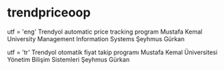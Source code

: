 # trendpriceoop
utf = 'eng' Trendyol automatic price tracking program Mustafa Kemal University Management Information Systems Şeyhmus Gürkan

utf = 'tr' Trendyol otomatik fiyat takip programı Mustafa Kemal Üniversitesi Yönetim Bilişim Sistemleri Şeyhmus Gürkan
